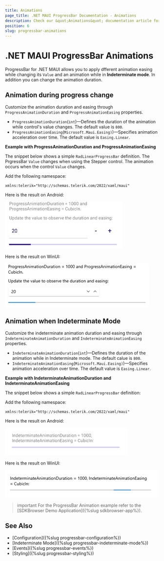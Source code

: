 ```yaml
---
title: Animations
page_title: .NET MAUI ProgressBar Documentation - Animations
description: Check our &quot;Animations&quot; documentation article for Telerik ProgressBar for .NET MAUI control.
position: 6
slug: progressbar-animations
---
```


# .NET MAUI ProgressBar Animations

ProgressBar for .NET MAUI allows you to apply dfferent animation easing while changing its `Value` and an animation while in **Indeterminate mode**. In addition you can change the animation duration. 

## Animation during progress change

Customize the animation duration and easing through `ProgressAnimationDuration` and `ProgressAnimationEasing` properties.

* `ProgressAnimationDuration`(`int`)&mdash;Defines the duration of the animation while control's value changes. The default value is `800`.
* `ProgressAnimationEasing`(`Microsoft.Maui.Easing)`)&mdash;Specifies animation acceleration over time. The default value is `Easing.Linear`.

**Example with ProgressAnimationDuration and ProgressAnimationEasing**

The snippet below shows a simple `RadLinearProgressBar` definition. The PrgressBar `Value` changes when using the Stepper control. The animation occurs when the control `Value` changes.

<snippet id='progressbar-progress-animation-duration-easing'/>

Add the following namespace:

```XAML
xmlns:telerik="http://schemas.telerik.com/2022/xaml/maui"
```

Here is the result on Android:

![ProgressBar Animation Duration and Easing](images/progress-animation-duration-easing-android.gif)

Here is the result on WinUI:

![ProgressBar Animation Duration and Easing](images/progress-animation-duration-easing-windows.gif)

## Animation when Indeterminate Mode 

Customize the indeterminate animation duration and easing through `IndeterminateAnimationDuration` and `IndeterminateAnimationEasing` properties.

* `IndeterminateAnimationDuration`(`int`)&mdash;Defines the duration of the animation while in Indeterminate mode. The default calue is `800`.
* `IndeterminateAnimationEasing`(`Microsoft.Maui.Easing)`)&mdash;Specifies animation acceleration over time. The default value is `Easing.Linear`.

**Example with IndeterminateAnimationDuration and IndeterminateAnimationEasing**

The snippet below shows a simple `RadLinearProgressBar` definition:

<snippet id='progressbar-indeterminate-animation-duration-easing'/>

Add the following namespace:

```XAML
xmlns:telerik="http://schemas.telerik.com/2022/xaml/maui"
```

Here is the result on Android:

![ProgressBar Indeterminate Animation Duration and Easing](images/indeterminate-animation-duration-easing-android.gif)

Here is the result on WinUI:

![ProgressBar Indeterminate Animation Duration and Easing](images/indeterminate-animation-duration-easing-windows.gif)

>important For the ProgressBar Animation example refer to the [SDKBrowser Demo Application]({%slug sdkbrowser-app%}).

## See Also

- [Configuration]({%slug progressbar-configuration%})
- [Indeterminate Mode]({%slug progressbar-indeterminate-mode%})
- [Events]({%slug progressbar-events%})
- [Styling]({%slug progressbar-styling%})
